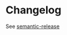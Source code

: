 # Changelog

See [semantic-release](https://github.com/semantic-release/semantic-release)

<!-- This file will be automatically updated by semantic-release -->
